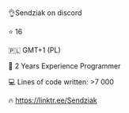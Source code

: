 👌Sendziak on discord

⭐ 16

🇵🇱 GMT+1 (PL)

📝 2 Years Experience Programmer

💻 Lines of code written: >7 000

🔥 https://linktr.ee/Sendziak 󠁛󠀣󠀰󠀰󠀲󠁣󠁦󠁦󠀬󠀣󠀶󠁤󠀰󠀰󠁦󠁦󠁝
